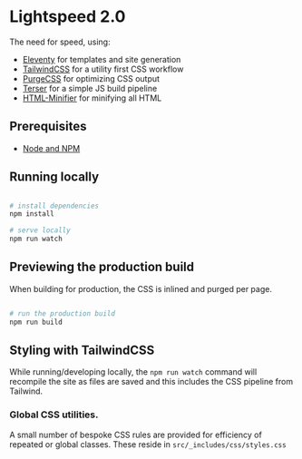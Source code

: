 # Lightspeed 2.0

The need for speed, using:

- [Eleventy](https://11ty.dev) for templates and site generation
- [TailwindCSS](https://tailwindcss.com) for a utility first CSS workflow
- [PurgeCSS](https://www.purgecss.com/) for optimizing CSS output
- [Terser](https://www.npmjs.com/package/terser) for a simple JS build pipeline
- [HTML-Minifier](https://www.npmjs.com/package/html-minifier) for minifying all HTML


## Prerequisites

- [Node and NPM](https://nodejs.org/)

## Running locally

```bash

# install dependencies
npm install

# serve locally
npm run watch
```


## Previewing the production build

When building for production, the CSS is inlined and purged per page.

```bash

# run the production build
npm run build
```


## Styling with TailwindCSS

While running/developing locally, the `npm run watch` command will recompile the site as files are saved and this includes the CSS pipeline from Tailwind.

### Global CSS utilities.

A small number of bespoke CSS rules are provided for efficiency of repeated or global classes. These reside in `src/_includes/css/styles.css`
